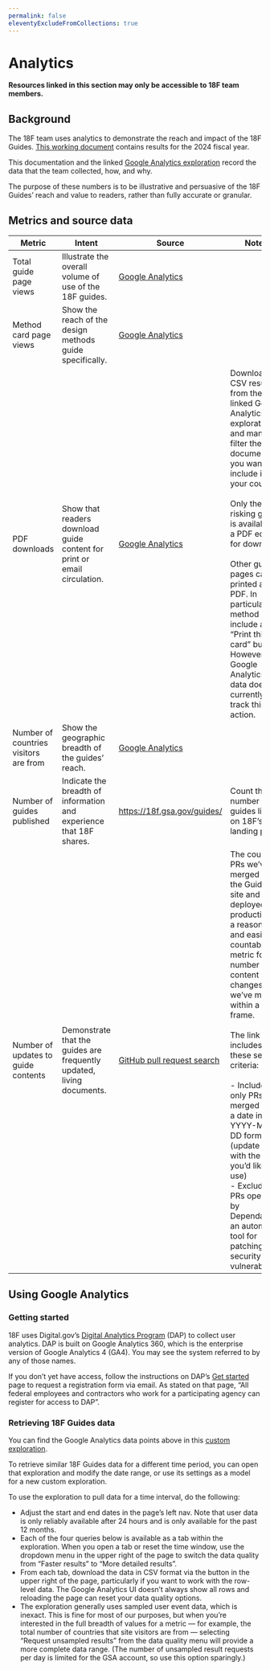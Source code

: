 ```yaml
---
permalink: false
eleventyExcludeFromCollections: true
---
```


# Analytics

**Resources linked in this section may only be accessible to 18F team members.**

## Background

The 18F team uses analytics to demonstrate the reach and impact of the 18F Guides. [This working document](https://docs.google.com/document/d/1I_xWyU46fL_3nQMQNWDivXKaduyUEb8Z4h4UAHoxalI/edit?tab=t.0) contains results for the 2024 fiscal year.

This documentation and the linked [Google Analytics exploration](https://analytics.google.com/analytics/web/?utm_source=marketingplatform.google.com&utm_medium=et&utm_campaign=marketingplatform.google.com%2Fabout%2Fanalytics%2F#/analysis/p393249053/edit/M4DQeEDfR8GKg6bBSojjqw) record the data that the team collected, how, and why.

The purpose of these numbers is to be illustrative and persuasive of the 18F Guides’ reach and value to readers, rather than fully accurate or granular.


## Metrics and source data

| Metric | Intent | Source | Notes |
|--|--|--|--|
| Total guide page views | Illustrate the overall volume of use of the 18F guides. | [Google Analytics](https://analytics.google.com/analytics/web/?utm_source=marketingplatform.google.com&utm_medium=et&utm_campaign=marketingplatform.google.com%2Fabout%2Fanalytics%2F#/analysis/p393249053/edit/M4DQeEDfR8GKg6bBSojjqw) | |
| Method card page views | Show the reach of the design methods guide specifically. | [Google Analytics](https://analytics.google.com/analytics/web/?utm_source=marketingplatform.google.com&utm_medium=et&utm_campaign=marketingplatform.google.com%2Fabout%2Fanalytics%2F#/analysis/p393249053/edit/M4DQeEDfR8GKg6bBSojjqw) | |
| PDF downloads | Show that readers download guide content for print or email circulation. | [Google Analytics](https://analytics.google.com/analytics/web/?utm_source=marketingplatform.google.com&utm_medium=et&utm_campaign=marketingplatform.google.com%2Fabout%2Fanalytics%2F#/analysis/p393249053/edit/M4DQeEDfR8GKg6bBSojjqw) | Download the CSV results from the linked Google Analytics exploration and manually filter the documents you want to include in your count. <br/><br/> Only the de-risking guide is available in a PDF edition for download. <br/><br/> Other guide pages can be printed as a PDF. In particular, method cards include a “Print this card” button. However, our Google Analytics data doesn’t currently track this action. |
| Number of countries visitors are from | Show the geographic breadth of the guides’ reach. | [Google Analytics](https://analytics.google.com/analytics/web/?utm_source=marketingplatform.google.com&utm_medium=et&utm_campaign=marketingplatform.google.com%2Fabout%2Fanalytics%2F#/analysis/p393249053/edit/M4DQeEDfR8GKg6bBSojjqw) | |
| Number of guides published | Indicate the breadth of information and experience that 18F shares. | https://18f.gsa.gov/guides/ | Count the number of guides listed on 18F’s landing page. |
| Number of updates to guide contents | Demonstrate that the guides are frequently updated, living documents. | [GitHub pull request search](https://github.com/18F/guides/pulls?q=is%3Apr+-author%3Aapp%2Fdependabot+merged%3A%3E%3D2023-09-01+) | The count of PRs we’ve merged into the Guides site and deployed to production is a reasonable and easily countable metric for the number of content changes we’ve made within a time frame. <br/><br/> The link includes these search criteria: <br/><br/> - Include only PRs merged since a date in YYYY-MM-DD format (update it with the date you’d like to use) <br/> - Exclude PRs opened by Dependabot, an automated tool for patching security vulnerabilities |

## Using Google Analytics

### Getting started

18F uses Digital.gov’s [Digital Analytics Program](https://digital.gov/guides/dap/#content-start) (DAP) to collect user analytics. DAP is built on Google Analytics 360, which is the enterprise version of Google Analytics 4 (GA4). You may see the system referred to by any of those names.

If you don’t yet have access, follow the instructions on DAP’s [Get started](https://digital.gov/guides/dap/get-started-with-dap/#content-start) page to request a registration form via email. As stated on that page, “All federal employees and contractors who work for a participating agency can register for access to DAP”.

### Retrieving 18F Guides data

You can find the Google Analytics data points above in this [custom exploration](https://analytics.google.com/analytics/web/?utm_source=marketingplatform.google.com&utm_medium=et&utm_campaign=marketingplatform.google.com%2Fabout%2Fanalytics%2F#/analysis/p393249053/edit/M4DQeEDfR8GKg6bBSojjqw).

To retrieve similar 18F Guides data for a different time period, you can open that exploration and modify the date range, or use its settings as a model for a new custom exploration.

To use the exploration to pull data for a time interval, do the following:

* Adjust the start and end dates in the page’s left nav. Note that user data is only reliably available after 24 hours and is only available for the past 12 months.
* Each of the four queries below is available as a tab within the exploration. When you open a tab or reset the time window, use the dropdown menu in the upper right of the page to switch the data quality from “Faster results” to “More detailed results”.
* From each tab, download the data in CSV format via the button in the upper right of the page, particularly if you want to work with the row-level data. The Google Analytics UI doesn’t always show all rows and reloading the page can reset your data quality options.
* The exploration generally uses sampled user event data, which is inexact. This is fine for most of our purposes, but when you’re interested in the full breadth of values for a metric — for example, the total number of countries that site visitors are from — selecting “Request unsampled results” from the data quality menu will provide a more complete data range. (The number of unsampled result requests per day is limited for the GSA account, so use this option sparingly.)
